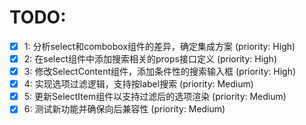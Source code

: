 # TODO:

- [x] 1: 分析select和combobox组件的差异，确定集成方案 (priority: High)
- [x] 2: 在select组件中添加搜索相关的props接口定义 (priority: High)
- [x] 3: 修改SelectContent组件，添加条件性的搜索输入框 (priority: High)
- [x] 4: 实现选项过滤逻辑，支持按label搜索 (priority: Medium)
- [x] 5: 更新SelectItem组件以支持过滤后的选项渲染 (priority: Medium)
- [x] 6: 测试新功能并确保向后兼容性 (priority: Medium)
